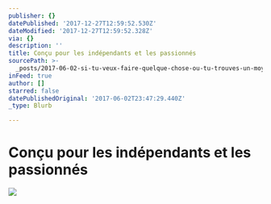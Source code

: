 ```yaml
---
publisher: {}
datePublished: '2017-12-27T12:59:52.530Z'
dateModified: '2017-12-27T12:59:52.328Z'
via: {}
description: ''
title: Conçu pour les indépendants et les passionnés
sourcePath: >-
  _posts/2017-06-02-si-tu-veux-faire-quelque-chose-ou-tu-trouves-un-moyen-ou-tu.md
inFeed: true
author: []
starred: false
datePublishedOriginal: '2017-06-02T23:47:29.440Z'
_type: Blurb

---
```

# Conçu pour les indépendants et les passionnés
![](https://s3-us-west-2.amazonaws.com/the-grid-img/p/ed874b8f43f01ad8bdaaa06c4d42c20cff8bf11f.png)